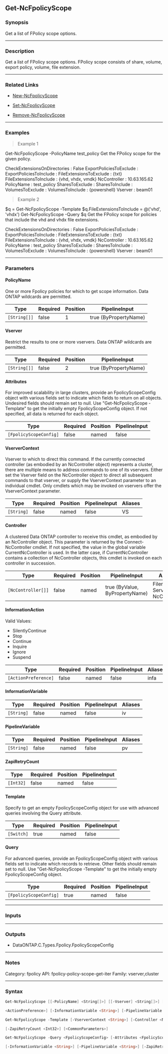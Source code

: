 Get-NcFpolicyScope
------------------

### Synopsis
Get a list of FPolicy scope options.

---

### Description

Get a list of FPolicy scope options. FPolicy scope consists of share, volume, export policy, volume, file extension.

---

### Related Links
* [New-NcFpolicyScope](New-NcFpolicyScope)

* [Set-NcFpolicyScope](Set-NcFpolicyScope)

* [Remove-NcFpolicyScope](Remove-NcFpolicyScope)

---

### Examples
> Example 1

Get-NcFpolicyScope -PolicyName test_policy
Get the FPolicy scope for the given policy.

CheckExtensionsOnDirectories          : False
ExportPoliciesToExclude               :
ExportPoliciesToInclude               :
FileExtensionsToExclude               : {txt}
FileExtensionsToInclude               : {vhd, vhdx, vmdk}
NcController                          : 10.63.165.62
PolicyName                            : test_policy
SharesToExclude                       :
SharesToInclude                       :
VolumesToExclude                      :
VolumesToInclude                      : {powershell}
Vserver                               : beam01

> Example 2

$q = Get-NcFpolicyScope -Template
$q.FileExtensionsToInclude = @('vhd', 'vhdx')
Get-NcFpolicyScope -Query $q
Get the FPolicy scope for policies that include the vhd and vhdx file extensions.

CheckExtensionsOnDirectories          : False
ExportPoliciesToExclude               :
ExportPoliciesToInclude               :
FileExtensionsToExclude               : {txt}
FileExtensionsToInclude               : {vhd, vhdx, vmdk}
NcController                          : 10.63.165.62
PolicyName                            : test_policy
SharesToExclude                       :
SharesToInclude                       :
VolumesToExclude                      :
VolumesToInclude                      : {powershell}
Vserver                               : beam01

---

### Parameters
#### **PolicyName**
One or more Fpolicy policies for which to get scope information.  Data ONTAP wildcards are permitted.

|Type        |Required|Position|PipelineInput        |
|------------|--------|--------|---------------------|
|`[String[]]`|false   |1       |true (ByPropertyName)|

#### **Vserver**
Restrict the results to one or more vservers.  Data ONTAP wildcards are permitted.

|Type        |Required|Position|PipelineInput        |
|------------|--------|--------|---------------------|
|`[String[]]`|false   |2       |true (ByPropertyName)|

#### **Attributes**
For improved scalability in large clusters, provide an FpolicyScopeConfig object with various fields set to indicate which fields to return on all objects.  Undesired fields should remain set to null.  Use "Get-NcFpolicyScope -Template" to get the initially empty FpolicyScopeConfig object.  If not specified, all data is returned for each object.

|Type                  |Required|Position|PipelineInput|
|----------------------|--------|--------|-------------|
|`[FpolicyScopeConfig]`|false   |named   |false        |

#### **VserverContext**
Vserver to which to direct this command.  If the currently connected controller (as embodied by an NcController object) represents a cluster, there are multiple means to address commands to one of its vservers.  Either set the Vserver field on the NcController object to direct all subsequent commands to that vserver, or supply the VserverContext parameter to an individual cmdlet.  Only cmdlets which may be invoked on vservers offer the VserverContext parameter.

|Type      |Required|Position|PipelineInput|Aliases|
|----------|--------|--------|-------------|-------|
|`[String]`|false   |named   |false        |VS     |

#### **Controller**
A clustered Data ONTAP controller to receive this cmdlet, as embodied by an NcController object.  This parameter is returned by the Connect-NcController cmdlet.  If not specified, the value in the global variable CurrentNcController is used.  In the latter case, if CurrentNcController contains a collection of NcController objects, this cmdlet is invoked on each controller in succession.

|Type              |Required|Position|PipelineInput                 |Aliases                          |
|------------------|--------|--------|------------------------------|---------------------------------|
|`[NcController[]]`|false   |named   |true (ByValue, ByPropertyName)|Filer<br/>Server<br/>NcController|

#### **InformationAction**

Valid Values:

* SilentlyContinue
* Stop
* Continue
* Inquire
* Ignore
* Suspend

|Type                |Required|Position|PipelineInput|Aliases|
|--------------------|--------|--------|-------------|-------|
|`[ActionPreference]`|false   |named   |false        |infa   |

#### **InformationVariable**

|Type      |Required|Position|PipelineInput|Aliases|
|----------|--------|--------|-------------|-------|
|`[String]`|false   |named   |false        |iv     |

#### **PipelineVariable**

|Type      |Required|Position|PipelineInput|Aliases|
|----------|--------|--------|-------------|-------|
|`[String]`|false   |named   |false        |pv     |

#### **ZapiRetryCount**

|Type     |Required|Position|PipelineInput|
|---------|--------|--------|-------------|
|`[Int32]`|false   |named   |false        |

#### **Template**
Specify to get an empty FpolicyScopeConfig object for use with advanced queries involving the Query attribute.

|Type      |Required|Position|PipelineInput|
|----------|--------|--------|-------------|
|`[Switch]`|true    |named   |false        |

#### **Query**
For advanced queries, provide an FpolicyScopeConfig object with various fields set to indicate which records to retrieve.  Other fields should remain set to null.  Use "Get-NcFpolicyScope -Template" to get the initially empty FpolicyScopeConfig object.

|Type                  |Required|Position|PipelineInput|
|----------------------|--------|--------|-------------|
|`[FpolicyScopeConfig]`|true    |named   |false        |

---

### Inputs

---

### Outputs
* DataONTAP.C.Types.Fpolicy.FpolicyScopeConfig

---

### Notes
Category: fpolicy
API: fpolicy-policy-scope-get-iter
Family: vserver,cluster

---

### Syntax
```PowerShell
Get-NcFpolicyScope [[-PolicyName] <String[]>] [[-Vserver] <String[]>] [-Attributes <FpolicyScopeConfig>] [-VserverContext <String>] [-Controller <NcController[]>] [-InformationAction 
```
```PowerShell
<ActionPreference>] [-InformationVariable <String>] [-PipelineVariable <String>] [-ZapiRetryCount <Int32>] [<CommonParameters>]
```
```PowerShell
Get-NcFpolicyScope -Template [-VserverContext <String>] [-Controller <NcController[]>] [-InformationAction <ActionPreference>] [-InformationVariable <String>] [-PipelineVariable <String>] 
```
```PowerShell
[-ZapiRetryCount <Int32>] [<CommonParameters>]
```
```PowerShell
Get-NcFpolicyScope -Query <FpolicyScopeConfig> [-Attributes <FpolicyScopeConfig>] [-VserverContext <String>] [-Controller <NcController[]>] [-InformationAction <ActionPreference>] 
```
```PowerShell
[-InformationVariable <String>] [-PipelineVariable <String>] [-ZapiRetryCount <Int32>] [<CommonParameters>]
```

